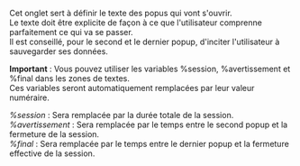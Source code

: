 Cet onglet sert à définir le texte des popus qui vont s'ouvrir.<br>
Le texte doit être explicite de façon à ce que l'utilisateur comprenne parfaitement ce qui va se passer.<br>
Il est conseillé, pour le second et le dernier popup, d'inciter l'utilisateur à sauvegarder ses données.

**Important** : Vous pouvez utiliser les variables %session, %avertissement et %final dans les zones de textes.<br>
Ces variables seront automatiquement remplacées par leur valeur numéraire.

*%session* : Sera remplacée par la durée totale de la session.<br>
*%avertissement* : Sera remplacée par le temps entre le second popup et la fermeture de la session.<br>
*%final* : Sera remplacée par le temps entre le dernier popup et la fermeture effective de la session.  